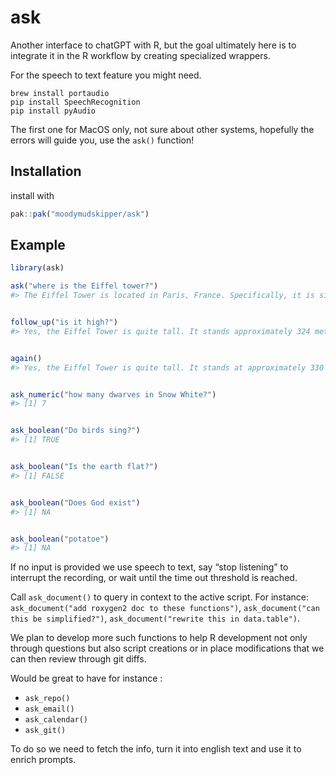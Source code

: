 
<!-- README.md is generated from README.Rmd. Please edit that file -->

# ask

Another interface to chatGPT with R, but the goal ultimately here is to
integrate it in the R workflow by creating specialized wrappers.

For the speech to text feature you might need.

    brew install portaudio
    pip install SpeechRecognition
    pip install pyAudio

The first one for MacOS only, not sure about other systems, hopefully
the errors will guide you, use the `ask()` function!

## Installation

install with

``` r
pak::pak("moodymudskipper/ask")
```

## Example

``` r
library(ask)

ask("where is the Eiffel tower?")
#> The Eiffel Tower is located in Paris, France. Specifically, it is situated on the Champ de Mars, a large public greenspace, near the Seine River in the 7th arrondissement of the city.
```

``` r

follow_up("is it high?")
#> Yes, the Eiffel Tower is quite tall. It stands approximately 324 meters (1,063 feet) high, including its antennas. When it was completed in 1889, it was the tallest man-made structure in the world until the completion of the Chrysler Building in New York City in 1930. Its height gives visitors stunning panoramic views of Paris.
```

``` r

again()
#> Yes, the Eiffel Tower is quite tall. It stands at approximately 330 meters (1,083 feet) including its antennas, making it one of the tallest structures in Paris. At the time of its completion in 1889, it was the tallest man-made structure in the world until the completion of the Chrysler Building in New York City in 1930.
```

``` r

ask_numeric("how many dwarves in Snow White?")
#> [1] 7
```

``` r

ask_boolean("Do birds sing?")
#> [1] TRUE
```

``` r

ask_boolean("Is the earth flat?")
#> [1] FALSE
```

``` r

ask_boolean("Does God exist")
#> [1] NA
```

``` r

ask_boolean("potatoe")
#> [1] NA
```

If no input is provided we use speech to text, say “stop listening” to
interrupt the recording, or wait until the time out threshold is
reached.

Call `ask_document()` to query in context to the active script. For
instance: `ask_document("add roxygen2 doc to these functions")`,
`ask_document("can this be simplified?")`,
`ask_document("rewrite this in data.table")`.

We plan to develop more such functions to help R development not only
through questions but also script creations or in place modifications
that we can then review through git diffs.

Would be great to have for instance :

- `ask_repo()`
- `ask_email()`
- `ask_calendar()`
- `ask_git()`

To do so we need to fetch the info, turn it into english text and use it
to enrich prompts.

